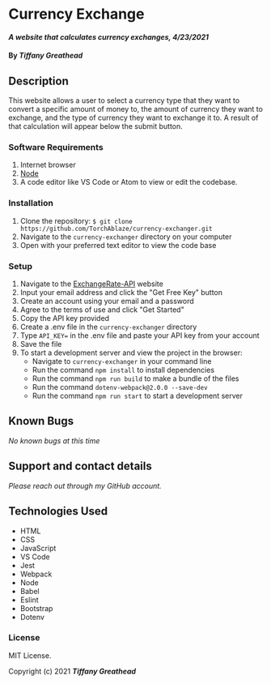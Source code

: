 # Currency Exchange

#### _A website that calculates currency exchanges, 4/23/2021_

#### By _**Tiffany Greathead**_

## Description

This website allows a user to select a currency type that they want to convert a specific amount of money to, the amount of currency they want to exchange, and the type of currency they want to exchange it to. A result of that calculation will appear below the submit button.

### Software Requirements

1. Internet browser
2. [Node](https://nodejs.org/en/)
3. A code editor like VS Code or Atom to view or edit the codebase.

### Installation

1. Clone the repository: `$ git clone https://github.com/TorchAblaze/currency-exchanger.git`
2. Navigate to the `currency-exchanger` directory on your computer
3. Open with your preferred text editor to view the code base

### Setup

1. Navigate to the [ExchangeRate-API](https://www.exchangerate-api.com/) website
2. Input your email address and click the "Get Free Key" button
3. Create an account using your email and a password
4. Agree to the terms of use and click "Get Started"
5. Copy the API key provided
6. Create a .env file in the `currency-exchanger` directory
7. Type `API_KEY=` in the .env file and paste your API key from your account
8. Save the file
9. To start a development server and view the project in the browser:
   - Navigate to `currency-exchanger` in your command line
   - Run the command `npm install` to install dependencies
   - Run the command `npm run build` to make a bundle of the files
   - Run the command `dotenv-webpack@2.0.0 --save-dev`
   - Run the command `npm run start` to start a development server

## Known Bugs

_No known bugs at this time_

## Support and contact details

_Please reach out through my GitHub account._

## Technologies Used

- HTML
- CSS
- JavaScript
- VS Code
- Jest
- Webpack
- Node
- Babel
- Eslint
- Bootstrap
- Dotenv

### License

MIT License.

Copyright (c) 2021 **_Tiffany Greathead_**
